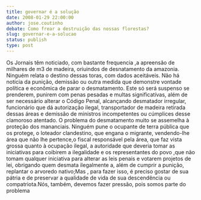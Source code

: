```yaml
---
title: governar é a solução
date: 2008-01-29 22:00:00
author: jose.coutinho
debate: Como frear a destruição das nossas florestas?
slug: governar-e-a-solucao
status: publish 
type: post
---
```


Os Jornais têm noticiado, com bastante frequencia ,a apreensão de milhares de m3 de madeira, oriuindos de desnatamento da amazonia. Ninguém relata o destino dessas toras, com dados aceitáveis. Não há notícia da punição, demissão ou outra medida que demonstre vontade política e econômica de parar o desmatamento. Este só será suspenso se prenderem, punirem com penas pesadas e multas significatívas, além de ser necessário alterar o Código Penal, alcançando desmatador irregular, funcionário que dá autorização ilegal, transportador de madeira retirada dessas áreas e demissão de ministros incompetentes ou cúmplices desse clamoroso atentado. O problema do desmatamento muito se assemelha à proteção dos mananciais. Ninguém pune o ocupante de terra pública que os protege, o loteador clandestino, que engana o migrante, vendendo-lhe área que não lhe pertence,o fiscal responsável pela área, que faz vista grossa quanto à ocupação ilegal, a autoridade que deveria tomar as iniciativas para coibirem a ilegalidade e os representantes do povo ,que não tomam qualquer iniciativa para alterar as leis penais e votarem projetos de lei, obrigando quem desmata ilegalmente a, além de cumprir a punição, replantar o arvoredo nativo;Mas , para fazer isso, é preciso gostar de sua pátria e de preservar a qualidade de vida de sua descendência ou compatriota.Nós, também, devemos fazer pressão, pois somos parte do problema
